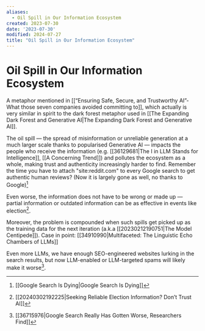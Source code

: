 ```yaml
---
aliases:
  - Oil Spill in Our Information Ecosystem
created: 2023-07-30
date: '2023-07-30'
modified: 2024-07-27
title: "Oil Spill in Our Information Ecosystem"
---
```


# Oil Spill in Our Information Ecosystem

A metaphor mentioned in [[“Ensuring Safe, Secure, and Trustworthy AI”- What those seven companies avoided committing to]], which actually is very similar in spirit to the dark forest metaphor used in [[The Expanding Dark Forest and Generative AI|The Expanding Dark Forest and Generative AI]].

The oil spill — the spread of misinformation or unreliable generation at a much larger scale thanks to popularised Generative AI — impacts the people who receive the information (e.g. [[36129681|The I in LLM Stands for Intelligence]], [[A Concerning Trend]]) and pollutes the ecosystem as a whole, making trust and authenticity increasingly harder to find. Remember the time you have to attach "site:reddit.com" to every Google search to get authentic human reviews? (Now it is largely gone as well, no thanks to Google)[^1]

Even worse, the information does not have to be wrong or made up — partial information or outdated information can be as effective in events like election[^2].

Moreover, the problem is compounded when such spills get picked up as the training data for the next iteration (a.k.a [[20230212190751|The Model Centipede]]). Case in point: [[34910990|Multifaceted: The Linguistic Echo Chambers of LLMs]]

Even more LLMs, we have enough SEO-engineered websites lurking in the search results, but now LLM-enabled or LLM-targeted spams will likely make it worse[^3].

[^1]: [[Google Search Is Dying|Google Search Is Dying]]
[^2]: [[20240302192225|Seeking Reliable Election Information? Don’t Trust AI]]
[^3]: [[36715976|Google Search Really Has Gotten Worse, Researchers Find]]
